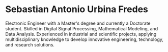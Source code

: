 # Sebastian Antonio Urbina Fredes
Electronic Engineer with a Master's degree and currently a Doctorate student. Skilled in Digital Signal Processing, Mathematical Modeling, and Data Analysis. Experienced in industrial and scientific projects, applying multidisciplinary knowledge to develop innovative engineering, technology, and research solutions.
